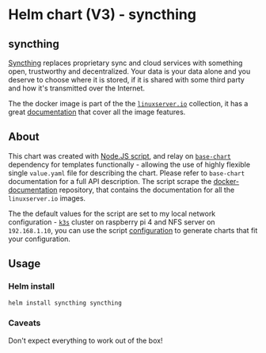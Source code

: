 # Helm chart (V3) - syncthing

## syncthing

[Syncthing](https://syncthing.net) replaces proprietary sync and cloud services with something open, trustworthy and decentralized. Your data is your data alone and you deserve to choose where it is stored, if it is shared with some third party and how it's transmitted over the Internet.

The the docker image is part of the the [`linuxserver.io`](https://www.linuxserver.io/) collection, it has a great [documentation](https://github.com/linuxserver/docker-syncthing) that cover all the image features.

## About

This chart was created with [Node.JS script](https://ekavallieri.github.io/public-helm-charts//scripts/nodejs), and relay on [`base-chart`](https://ekavallieri.github.io/public-helm-charts//base-chart) dependency for templates functionally - allowing the use of highly flexible single `value.yaml` file for describing the chart. Please refer to `base-chart` documentation for a full API description. The script scrape the [docker-documentation](https://github.com/linuxserver/docker-documentation) repository, that contains the documentation for all the `linuxserver.io` images.

The the default values for the script are set to my local network configuration - [`k3s`](https://k3s.io/) cluster on raspberry pi 4 and NFS server on `192.168.1.10`, you can use the script [configuration](https://ekavallieri.github.io/public-helm-charts//scripts/nodejs/config.js) to generate charts that fit your configuration.


## Usage

### Helm install

```bash
helm install syncthing syncthing
```

### Caveats

Don't expect everything to work out of the box!
